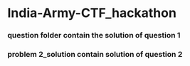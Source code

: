 # India-Army-CTF_hackathon
### question folder contain the solution of question 1
### problem 2_solution contain solution of question 2
